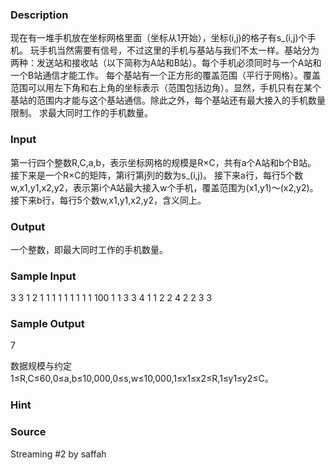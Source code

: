 
### Description
现在有一堆手机放在坐标网格里面（坐标从1开始），坐标(i,j)的格子有s_(i,j)个手机。
玩手机当然需要有信号，不过这里的手机与基站与我们不太一样。基站分为两种：发送站和接收站（以下简称为A站和B站）。每个手机必须同时与一个A站和一个B站通信才能工作。
每个基站有一个正方形的覆盖范围（平行于网格）。覆盖范围可以用左下角和右上角的坐标表示（范围包括边角）。显然，手机只有在某个基站的范围内才能与这个基站通信。除此之外，每个基站还有最大接入的手机数量限制。
求最大同时工作的手机数量。

### Input
第一行四个整数R,C,a,b，表示坐标网格的规模是R×C，共有a个A站和b个B站。
接下来是一个R×C的矩阵，第i行第j列的数为s_(i,j)。
接下来a行，每行5个数w,x1,y1,x2,y2，表示第i个A站最大接入w个手机，覆盖范围为(x1,y1)～(x2,y2)。
接下来b行，每行5个数w,x1,y1,x2,y2，含义同上。

### Output
一个整数，即最大同时工作的手机数量。

### Sample Input
3 3 1 2
1 1 1
1 1 1
1 1 1
100 1 1 3 3
4 1 1 2 2
4 2 2 3 3

### Sample Output
7

数据规模与约定
1≤R,C≤60,0≤a,b≤10,000,0≤s,w≤10,000,1≤x1≤x2≤R,1≤y1≤y2≤C。



### Hint

### Source
Streaming #2 by saffah
